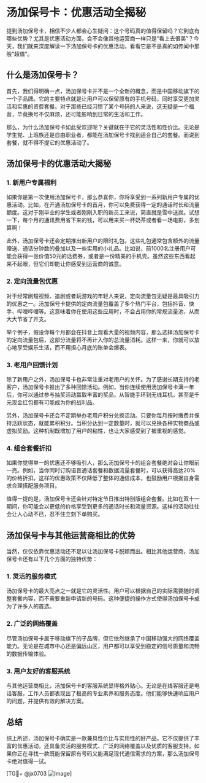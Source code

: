 # 汤加保号卡：优惠活动全揭秘

提到汤加保号卡，相信不少人都会心生疑问：这个号码真的值得保留吗？它到底有哪些优势？尤其是优惠活动方面，会不会像其他运营商一样只是“看上去很美”？今天，我们就来深度解读一下汤加保号卡的优惠活动，看看它是不是真的如传闻中那般“超值”。

## 什么是汤加保号卡？

首先，我们得明确一点，汤加保号卡并不是一个全新的概念，而是中国移动旗下的一个子品牌。它的主要特点就是让用户可以保留原有的手机号码，同时享受更加灵活和实惠的资费套餐。对于那些已经习惯了某个号码的人来说，这无疑是一个福音，毕竟换号不仅麻烦，还可能影响到日常的生活和工作。

那么，为什么汤加保号卡如此受欢迎呢？关键就在于它的灵活性和性价比。无论是学生党、上班族还是自由职业者，都能在汤加保号卡找到适合自己的套餐。而说到套餐，就不得不提它的优惠活动了。

## 汤加保号卡的优惠活动大揭秘

### 1. 新用户专属福利

如果你是第一次使用汤加保号卡，那么恭喜你，你将享受到一系列新用户专属的优惠活动。比如，在开通汤加保号卡的首月，你可以免费获得一定的通话时长和流量额度。这对于刚毕业的学生或者刚刚入职的新员工来说，简直就是雪中送炭。试想一下，每个月的通讯费用省下来的钱，可以用来买一杯奶茶或者看一场电影，多划算啊！

此外，汤加保号卡还会定期推出新用户的限时礼包。这些礼包通常包含额外的流量赠送、通话分钟数的叠加以及一些实用的小礼品。比如说，前1000名注册用户可能会获得一张价值50元的话费券，或者是一份精美的手机壳。虽然这些东西看起来不起眼，但它们却能让你感受到运营商的诚意。

### 2. 定向流量包优惠

对于经常刷短视频、追剧或者玩游戏的年轻人来说，定向流量包无疑是最具吸引力的优惠之一。汤加保号卡提供的定向流量包覆盖了多个热门平台，包括抖音、快手、哔哩哔哩等。这意味着你在使用这些应用时，不会占用你的常规流量池，从而大大节省了开支。

举个例子，假设你每个月都会在抖音上观看大量的视频内容，那么选择汤加保号卡的定向流量包后，这部分流量将不再计入你的总流量消耗。这样一来，你就可以放心地享受娱乐生活，而不用担心月底的账单会爆表。

### 3. 老用户回馈计划

除了新用户之外，汤加保号卡也非常注重对老用户的关怀。为了感谢长期支持的老客户，汤加保号卡推出了多种回馈活动。例如，当你连续使用汤加保号卡满一年后，你可以通过参与抽奖活动赢取丰富的奖品，从智能手环到无线耳机，甚至是千元现金红包都有可能成为你的战利品。

另外，汤加保号卡还会不定期举办老用户积分兑换活动。只要你每月按时缴费并保持活跃状态，就能累积积分。当积分达到一定数量时，就可以兑换各种实物商品或虚拟奖励。这种机制既增加了用户的粘性，也让大家感受到了被重视的感觉。

### 4. 组合套餐折扣

如果你觉得单一的优惠还不够吸引人，那么汤加保号卡的组合套餐绝对会让你眼前一亮。例如，当你同时订购语音通话套餐和数据流量套餐时，可以获得高达20%的价格折扣。这样的优惠政策不仅降低了整体的通信成本，也鼓励用户根据自身需求合理搭配服务项目。

值得一提的是，汤加保号卡还会针对特定节日推出特别版组合套餐。比如在双十一期间，你可能会以更低的价格享受到更多的通话时长和流量资源。这样的活动往往会让人心动不已，忍不住立刻下单购买。

## 汤加保号卡与其他运营商相比的优势

当然，仅仅依靠优惠活动还不足以让汤加保号卡脱颖而出。相比其他运营商，汤加保号卡还有以下几个方面的独特优势：

### 1. 灵活的服务模式

汤加保号卡的最大亮点之一就是它的灵活性。用户可以根据自己的实际需要随时调整套餐内容，而不需要重新申请新的号码。这种便捷的操作方式使得汤加保号卡成为了许多人的首选。

### 2. 广泛的网络覆盖

尽管汤加保号卡属于移动旗下的子品牌，但它依然继承了中国移动强大的网络覆盖能力。无论是在城市中心还是偏远山区，用户都可以享受到稳定的信号质量和流畅的数据传输体验。

### 3. 用户友好的客服系统

与其他运营商相比，汤加保号卡的客服系统显得格外贴心。无论是在线客服还是电话客服，工作人员都表现出了极高的专业素养和服务态度。他们能够快速响应用户的问题，并提供有效的解决方案。

## 总结

综上所述，汤加保号卡确实是一款兼具性价比与实用性的好产品。它不仅提供了丰富的优惠活动，还具备灵活的服务模式、广泛的网络覆盖以及优质的客服支持。如果你正在寻找一款既能保留原有号码又能满足现代通信需求的方案，那么汤加保号卡绝对值得一试。

[TG💪+ @jx0703 ![Image](https://github.com/user-attachments/assets/dbca1d08-cadb-493c-b0ec-ad6f7a83f270)]